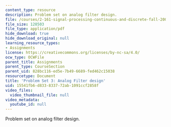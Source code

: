 ```yaml
---
content_type: resource
description: Problem set on analog filter design.
file: /courses/2-161-signal-processing-continuous-and-discrete-fall-2008/15541fb6d833833772ab1091ccf2858f_ps3.pdf
file_size: 128503
file_type: application/pdf
hide_download: true
hide_download_original: null
learning_resource_types:
- Assignments
license: https://creativecommons.org/licenses/by-nc-sa/4.0/
ocw_type: OCWFile
parent_title: Assignments
parent_type: CourseSection
parent_uid: 828bc116-ed5e-7b49-6689-fed462c15038
resourcetype: Document
title: 'Problem Set 3: Analog Filter design'
uid: 15541fb6-d833-8337-72ab-1091ccf2858f
video_files:
  video_thumbnail_file: null
video_metadata:
  youtube_id: null
---
```

Problem set on analog filter design.